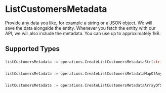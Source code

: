 # ListCustomersMetadata

Provide any data you like, for example a string or a JSON object. We will save the data alongside the entity. Whenever
you fetch the entity with our API, we will also include the metadata. You can use up to approximately 1kB.


## Supported Types

### 

```go
listCustomersMetadata := operations.CreateListCustomersMetadataStr(string{/* values here */})
```

### 

```go
listCustomersMetadata := operations.CreateListCustomersMetadataMapOfAny(map[string]any{/* values here */})
```

### 

```go
listCustomersMetadata := operations.CreateListCustomersMetadataArrayOfStr([]string{/* values here */})
```

